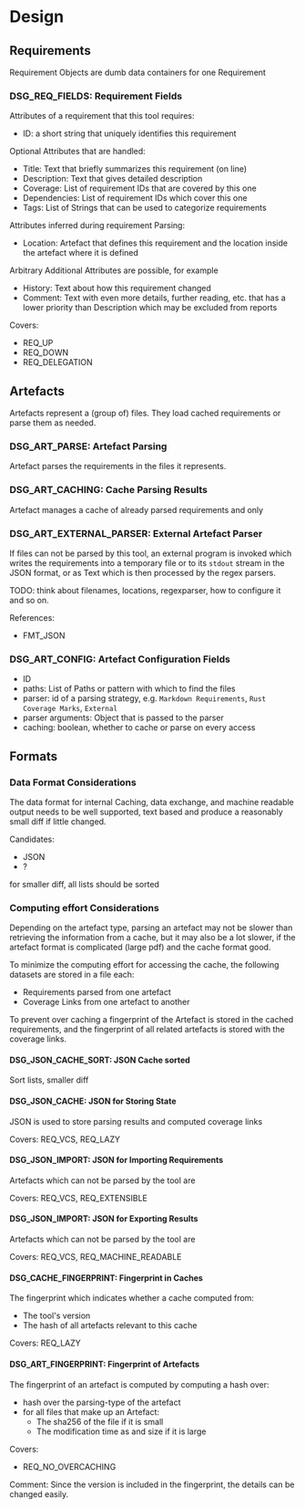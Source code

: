 # Design


## Requirements

Requirement Objects are dumb data containers for one Requirement

### DSG_REQ_FIELDS: Requirement Fields

Attributes of a requirement that this tool requires:
*   ID: a short string that uniquely identifies this requirement

Optional Attributes that are handled:
*   Title:  Text that briefly summarizes this requirement (on line)
*   Description: Text that gives detailed description
*   Coverage: List of requirement IDs that are covered by this one
*   Dependencies: List of requirement IDs which cover this one
*   Tags:   List of Strings that can be used to categorize requirements

Attributes inferred during requirement Parsing:
*   Location:   Artefact that defines this requirement and the location inside
    the artefact where it is defined

Arbitrary Additional Attributes are possible, for example

*   History: Text about how this requirement changed
*   Comment: Text with even more details, further reading, etc. that has a lower
    priority than Description which may be excluded from reports

Covers:
*   REQ_UP
*   REQ_DOWN
*   REQ_DELEGATION


## Artefacts

Artefacts represent a (group of) files. They load cached requirements or parse
them as needed.


### DSG_ART_PARSE: Artefact Parsing

Artefact parses the requirements in the files it represents.

### DSG_ART_CACHING: Cache Parsing Results

Artefact manages a cache of already parsed requirements and only 

### DSG_ART_EXTERNAL_PARSER: External Artefact Parser

If files can not be parsed by this tool, an external program is invoked which
writes  the requirements into a temporary file or to its `stdout` stream in the
JSON format, or as Text which is then processed by the regex parsers.

TODO: think about filenames, locations, regexparser, how to configure it and so on.



References:
*   FMT_JSON

### DSG_ART_CONFIG: Artefact Configuration Fields

*   ID
*   paths:  List of Paths or pattern with which to find the files
*   parser:   id of a parsing strategy, e.g. `Markdown Requirements`, `Rust
    Coverage Marks`, `External`
*   parser arguments: Object that is passed to the parser
*   caching: boolean, whether to cache or parse on every access


## Formats

### Data Format Considerations

The data format for internal Caching, data exchange, and machine readable output
needs to be well supported, text based and produce a reasonably small diff if
little changed.

Candidates:
*   JSON
*   ?

for smaller diff, all lists should be sorted 


### Computing effort Considerations

Depending on the artefact type, parsing an artefact may not be slower than
retrieving the information from a cache, but it may also be a lot slower, if the
artefact format is complicated (large pdf) and the cache format good.

To minimize the computing effort for accessing the cache, the following datasets
are stored in a file each:
*   Requirements parsed from one artefact
*   Coverage Links from one artefact to another

To prevent over caching a fingerprint of the Artefact is stored in the cached
requirements, and the fingerprint of all related artefacts is stored with the
coverage links.

#### DSG_JSON_CACHE_SORT: JSON Cache sorted

Sort lists, smaller diff

#### DSG_JSON_CACHE: JSON for Storing State

JSON is used to store parsing results and computed coverage links

Covers: REQ_VCS, REQ_LAZY

#### DSG_JSON_IMPORT: JSON for Importing Requirements

Artefacts which can not be parsed by the tool are

Covers: REQ_VCS, REQ_EXTENSIBLE

#### DSG_JSON_IMPORT: JSON for Exporting Results

Artefacts which can not be parsed by the tool are

Covers: REQ_VCS, REQ_MACHINE_READABLE

#### DSG_CACHE_FINGERPRINT: Fingerprint in Caches

The fingerprint which indicates whether a cache computed from:
*   The tool's version
*   The hash of all artefacts relevant to this cache

Covers: REQ_LAZY

#### DSG_ART_FINGERPRINT: Fingerprint of Artefacts

The fingerprint of an artefact is computed by computing a hash over:
*   hash over the parsing-type of the artefact
*   for all files that make up an Artefact:
    *   The sha256 of the file if it is small
    *   The modification time as and size if it is large

Covers:
*   REQ_NO_OVERCACHING

Comment:
Since the version is included in the fingerprint, the details can be changed
easily.
